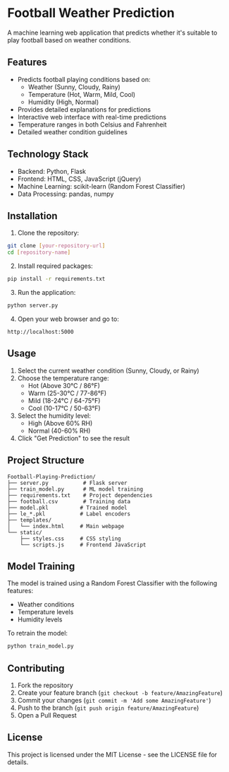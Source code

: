# Football Weather Prediction

A machine learning web application that predicts whether it's suitable to play football based on weather conditions.

## Features

- Predicts football playing conditions based on:
  - Weather (Sunny, Cloudy, Rainy)
  - Temperature (Hot, Warm, Mild, Cool)
  - Humidity (High, Normal)
- Provides detailed explanations for predictions
- Interactive web interface with real-time predictions
- Temperature ranges in both Celsius and Fahrenheit
- Detailed weather condition guidelines

## Technology Stack

- Backend: Python, Flask
- Frontend: HTML, CSS, JavaScript (jQuery)
- Machine Learning: scikit-learn (Random Forest Classifier)
- Data Processing: pandas, numpy

## Installation

1. Clone the repository:
```bash
git clone [your-repository-url]
cd [repository-name]
```

2. Install required packages:
```bash
pip install -r requirements.txt
```

3. Run the application:
```bash
python server.py
```

4. Open your web browser and go to:
```
http://localhost:5000
```

## Usage

1. Select the current weather condition (Sunny, Cloudy, or Rainy)
2. Choose the temperature range:
   - Hot (Above 30°C / 86°F)
   - Warm (25-30°C / 77-86°F)
   - Mild (18-24°C / 64-75°F)
   - Cool (10-17°C / 50-63°F)
3. Select the humidity level:
   - High (Above 60% RH)
   - Normal (40-60% RH)
4. Click "Get Prediction" to see the result

## Project Structure

```
Football-Playing-Prediction/
├── server.py           # Flask server
├── train_model.py      # ML model training
├── requirements.txt    # Project dependencies
├── football.csv        # Training data
├── model.pkl          # Trained model
├── le_*.pkl           # Label encoders
├── templates/
│   └── index.html     # Main webpage
└── static/
    ├── styles.css     # CSS styling
    └── scripts.js     # Frontend JavaScript
```

## Model Training

The model is trained using a Random Forest Classifier with the following features:
- Weather conditions
- Temperature levels
- Humidity levels

To retrain the model:
```bash
python train_model.py
```

## Contributing

1. Fork the repository
2. Create your feature branch (`git checkout -b feature/AmazingFeature`)
3. Commit your changes (`git commit -m 'Add some AmazingFeature'`)
4. Push to the branch (`git push origin feature/AmazingFeature`)
5. Open a Pull Request

## License

This project is licensed under the MIT License - see the LICENSE file for details. 